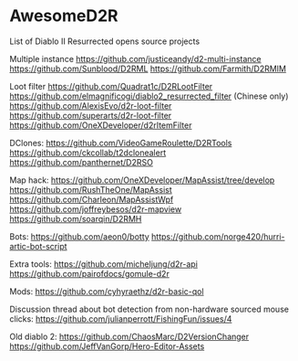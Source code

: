 # AwesomeD2R
List of Diablo II Resurrected opens source projects


Multiple instance
https://github.com/justiceandy/d2-multi-instance
https://github.com/Sunblood/D2RML
https://github.com/Farmith/D2RMIM

Loot filter
https://github.com/Quadrat1c/D2RLootFilter
https://github.com/elmagnificogi/diablo2_resurrected_filter (Chinese only)
https://github.com/AlexisEvo/d2r-loot-filter
https://github.com/superarts/d2r-loot-filter
https://github.com/OneXDeveloper/d2rItemFilter

DClones:
https://github.com/VideoGameRoulette/D2RTools
https://github.com/ckcollab/t2dclonealert
https://github.com/panthernet/D2RSO


Map hack:
https://github.com/OneXDeveloper/MapAssist/tree/develop
https://github.com/RushTheOne/MapAssist
https://github.com/Charleon/MapAssistWpf
https://github.com/joffreybesos/d2r-mapview
https://github.com/soarqin/D2RMH

Bots:
https://github.com/aeon0/botty
https://github.com/norge420/hurri-artic-bot-script

Extra tools:
https://github.com/micheljung/d2r-api
https://github.com/pairofdocs/gomule-d2r

Mods:
https://github.com/cyhyraethz/d2r-basic-qol

Discussion thread about bot detection from non-hardware sourced mouse clicks:
https://github.com/julianperrott/FishingFun/issues/4

Old diablo 2:
https://github.com/ChaosMarc/D2VersionChanger
https://github.com/JeffVanGorp/Hero-Editor-Assets


